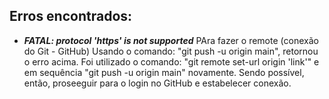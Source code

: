 ## Erros encontrados:

* ***FATAL: protocol 'https' is not supported***
    PAra fazer o remote (conexão do Git - GitHub)
    Usando o comando: "git push -u origin main", retornou o erro acima.
    Foi utilizado o comando: "git remote set-url origin 'link'" e em sequência "git push -u origin main" novamente.
    Sendo possível, então, proseeguir para o login no GitHub e estabelecer conexão.
